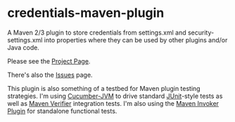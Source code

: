 # credentials-maven-plugin

A Maven 2/3 plugin to store credentials from settings.xml and security-settings.xml into properties where they can be used by other plugins and/or Java code.

Please see the [Project Page](http://genthaler.github.com/credentials-maven-plugin).

There's also the [Issues](https://github.com/genthaler/credentials-maven-plugin/issues) page.

This plugin is also something of a testbed for Maven plugin testing strategies. I'm using [Cucumber-JVM](https://github.com/cucumber/cucumber-jvm) to drive standard [JUnit](http://junit.org)-style tests as well as [Maven Verifier](http://maven.apache.org/shared/maven-verifier) integration tests. I'm also using the [Maven Invoker Plugin](http://maven.apache.org/plugins/maven-invoker-plugin) for standalone functional tests.

